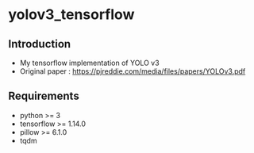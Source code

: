 # yolov3_tensorflow


## Introduction
- My tensorflow implementation of YOLO v3
- Original paper : https://pjreddie.com/media/files/papers/YOLOv3.pdf


## Requirements
- python >= 3
- tensorflow >= 1.14.0
- pillow >= 6.1.0
- tqdm
  
